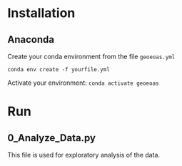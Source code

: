 # Installation

## Anaconda
Create your conda environment from the file `geoeoas.yml`
```
conda env create -f yourfile.yml
```

Activate your environment: `conda activate geoeoas`

# Run
## 0_Analyze_Data.py
This file is used for exploratory analysis of the data. 

